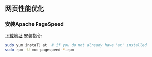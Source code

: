 ## 网页性能优化

### 安装Apache PageSpeed
[下载地址](https://www.modpagespeed.com/doc/download)
安装指令:
```bash
sudo yum install at  # if you do not already have 'at' installed
sudo rpm -U mod-pagespeed-*.rpm
```